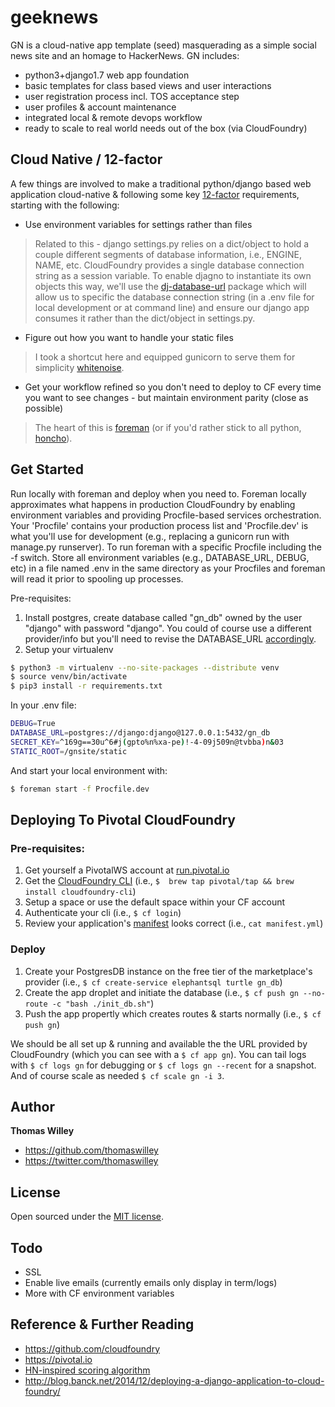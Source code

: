 # geeknews

GN is a cloud-native app template (seed) masquerading as a simple social news site and an homage to HackerNews. GN includes:

- python3+django1.7 web app foundation
- basic templates for class based views and user interactions
- user registration process incl. TOS acceptance step
- user profiles & account maintenance
- integrated local & remote devops workflow
- ready to scale to real world needs out of the box (via CloudFoundry)

## Cloud Native / 12-factor

A few things are involved to make a traditional python/django based web application cloud-native & following some key [12-factor](http://12factor.net/) requirements, starting with the following:

- Use environment variables for settings rather than files

> Related to this - django settings.py relies on a dict/object to hold a
couple different segments of database information, i.e., ENGINE, NAME,
etc. CloudFoundry provides a single database connection string as a session variable. To
enable djagno to instantiate its own objects this way, we'll use the  [dj-database-url](https://github.com/kennethreitz/dj-database-url) package which will allow us to specific the database connection string (in a .env file for local development or at command line) and ensure our django app consumes it rather than the dict/object in settings.py.

- Figure out how you want to handle your static files

> I took a shortcut here and equipped gunicorn to serve them for simplicity [whitenoise](https://github.com/evansd/whitenoise).

- Get your workflow refined so you don't need to deploy to CF every
   time you want to see changes - but maintain environment parity (close as possible)

> The heart of this is [foreman](https://github.com/ddollar/foreman) (or
if you'd rather stick to all python,
[honcho](https://github.com/nickstenning/honcho)).

## Get Started

Run locally with foreman and deploy when you need to. Foreman locally approximates what happens in production CloudFoundry by enabling environment variables and providing Procfile-based services orchestration. Your 'Procfile' contains your production process list and 'Procfile.dev' is what you'll use for development (e.g., replacing a gunicorn run with manage.py runserver). To run foreman with a specific Procfile including the -f switch. Store all environment variables (e.g., DATABASE_URL, DEBUG, etc) in a file named .env in the same directory as your Procfiles and foreman will read it prior to spooling up processes.

Pre-requisites:

1. Install postgres, create database called "gn_db" owned by the user
"django" with password "django". You could of course use a different
provider/info but you'll need to revise the DATABASE_URL
[accordingly](https://github.com/kennethreitz/dj-database-url).
2. Setup your virtualenv

```bash
$ python3 -m virtualenv --no-site-packages --distribute venv
$ source venv/bin/activate
$ pip3 install -r requirements.txt
```

In your .env file:
```bash
DEBUG=True
DATABASE_URL=postgres://django:django@127.0.0.1:5432/gn_db
SECRET_KEY=^169g==30u^6#j(gpto%n%xa-pe)!-4-09j509n@tvbba)n&03
STATIC_ROOT=/gnsite/static
```

And start your local environment with:
```bash
$ foreman start -f Procfile.dev
```

## Deploying To Pivotal CloudFoundry

### Pre-requisites:

1. Get yourself a PivotalWS account at [run.pivotal.io](https://run.pivotal.io)
2. Get the [CloudFoundry CLI](https://github.com/cloudfoundry/cli)
   (i.e., ``` $  brew tap pivotal/tap && brew install cloudfoundry-cli ```)
3. Setup a space or use the default space within your CF account
4. Authenticate your cli (i.e., ``` $ cf login ```)
5. Review your application's
   [manifest](https://docs.cloudfoundry.org/devguide/deploy-apps/manifest.html)
looks correct (i.e., ``` cat manifest.yml ```)

### Deploy

1. Create your PostgresDB instance on the free tier of the marketplace's
   provider (i.e., ``` $ cf create-service elephantsql turtle gn_db ```)
2. Create the app droplet and initiate the database (i.e., ``` $ cf push
   gn --no-route -c "bash ./init_db.sh" ```)
3. Push the app propertly which creates routes & starts normally (i.e.,
   ``` $ cf push gn ```)

We should be all set up & running and available the the URL provided by
CloudFoundry (which you can see with a ``` $ cf app gn ```). You can
tail logs with ``` $ cf logs gn ``` for debugging or ``` $ cf logs gn
--recent ``` for a snapshot. And of course scale as needed ``` $ cf scale gn -i 3 ```.

## Author

**Thomas Willey**
- <https://github.com/thomaswilley>
- <https://twitter.com/thomaswilley>

## License

Open sourced under the [MIT license](LICENSE).

## Todo

- SSL
- Enable live emails (currently emails only display in term/logs)
- More with CF environment variables

## Reference & Further Reading

- https://github.com/cloudfoundry
- https://pivotal.io
- [HN-inspired scoring algorithm](http://amix.dk/blog/post/19574)
- http://blog.banck.net/2014/12/deploying-a-django-application-to-cloud-foundry/

